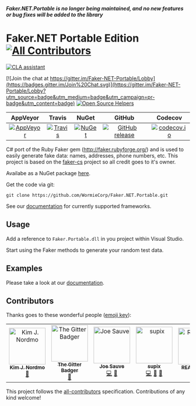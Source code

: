 ***Faker.NET.Portable is no longer being maintained, and no new features or bug fixes will be added to the library***

Faker.NET Portable Edition
[![All Contributors](https://img.shields.io/badge/all_contributors-6-orange.svg?style=flat-square)](#contributors)
=====

[![CLA assistant](https://cla-assistant.io/readme/badge/WormieCorp/Faker.NET.Portable)](https://cla-assistant.io/WormieCorp/Faker.NET.Portable)

[![Join the chat at https://gitter.im/Faker-NET-Portable/Lobby](https://badges.gitter.im/Join%20Chat.svg)](https://gitter.im/Faker-NET-Portable/Lobby?utm_source=badge&utm_medium=badge&utm_campaign=pr-badge&utm_content=badge)
[![Open Source Helpers](https://www.codetriage.com/admiringworm/faker.net.portable/badges/users.svg)](https://www.codetriage.com/admiringworm/faker.net.portable)

| AppVeyor | Travis | NuGet | GitHub | Codecov |
| :------: | :----: | :---: | :----: | :-----: |
| <a href="https://ci.appveyor.com/project/AdmiringWorm/faker-cs" target="_blank">![AppVeyor](https://img.shields.io/appveyor/ci/AdmiringWorm/faker-cs.svg)</a> | <a href="https://travis-ci.org/WormieCorp/Faker.NET.Portable" target="_blank"> ![Travis](https://img.shields.io/travis/WormieCorp/Faker.NET.Portable.svg)</a> | <a href="https://www.nuget.org/packages/Faker.Net.Portable" target="_blank">![NuGet](https://img.shields.io/nuget/v/Faker.Net.Portable.svg)</a> | [![GitHub release](https://img.shields.io/github/release/WormieCorp/Faker.NET.Portable.svg)](https://github.com/WormieCorp/Faker.NET.Portable/releases) | <a href="https://codecov.io/github/WormieCorp/Faker.NET.Portable">![codecov.io](https://codecov.io/github/WormieCorp/Faker.NET.Portable/coverage.svg)</a>


C# port of the Ruby Faker gem (http://faker.rubyforge.org/) and is used to easily generate fake data:
names, addresses, phone numbers, etc.
This project is based on the [faker-cs](https://github.com/slashdotdash/faker-cs) project so all credit goes to it's owner.

Availabe as a NuGet package <a href="https://nuget.org/packages/Faker.Net.Portable" target="_blank">here</a>.

Get the code via git:

    git clone https://github.com/WormieCorp/Faker.NET.Portable.git

See our [documentation](https://wormiecorp.github.io/Faker.NET.Portable/#framework-support) for currently supported frameworks.

## Usage

Add a reference to `Faker.Portable.dll` in you project within Visual Studio.

Start using the Faker methods to generate your random test data.

## Examples
Please take a look at our [documentation](https://wormiecorp.github.io/Faker.NET.Portable/docs/examples/).

## Contributors

Thanks goes to these wonderful people ([emoji key](https://allcontributors.org/docs/en/emoji-key)):

<!-- ALL-CONTRIBUTORS-LIST:START - Do not remove or modify this section -->
<!-- prettier-ignore -->
<table><tr><td align="center"><a href="https://github.com/AdmiringWorm"><img src="https://avatars3.githubusercontent.com/u/1474648?v=4" width="100px;" alt="Kim J. Nordmo"/><br /><sub><b>Kim J. Nordmo</b></sub></a><br /><a href="#maintenance-AdmiringWorm" title="Maintenance">🚧</a></td><td align="center"><a href="https://gitter.im"><img src="https://avatars2.githubusercontent.com/u/8518239?v=4" width="100px;" alt="The Gitter Badger"/><br /><sub><b>The Gitter Badger</b></sub></a><br /><a href="https://github.com/WormieCorp/Faker.NET.Portable/commits?author=gitter-badger" title="Documentation">📖</a></td><td align="center"><a href="https://github.com/jsauvexamarin"><img src="https://avatars0.githubusercontent.com/u/12718942?v=4" width="100px;" alt="Joe Sauve"/><br /><sub><b>Joe Sauve</b></sub></a><br /><a href="https://github.com/WormieCorp/Faker.NET.Portable/commits?author=jsauvexamarin" title="Code">💻</a> <a href="https://github.com/WormieCorp/Faker.NET.Portable/issues?q=author%3Ajsauvexamarin" title="Ideas, Planning, & Feedback">🤔</a></td><td align="center"><a href="http://esercizicpp.sourceforge.net"><img src="https://avatars2.githubusercontent.com/u/1502191?v=4" width="100px;" alt="supix"/><br /><sub><b>supix</b></sub></a><br /><a href="https://github.com/WormieCorp/Faker.NET.Portable/commits?author=supix" title="Code">💻</a> <a href="https://github.com/WormieCorp/Faker.NET.Portable/issues?q=author%3Asupix" title="Ideas, Planning, & Feedback">🤔</a> <a href="https://github.com/WormieCorp/Faker.NET.Portable/commits?author=supix" title="Documentation">📖</a></td><td align="center"><a href="https://www.codetriage.com"><img src="https://avatars0.githubusercontent.com/u/35302948?v=4" width="100px;" alt="README Bot"/><br /><sub><b>README Bot</b></sub></a><br /><a href="https://github.com/WormieCorp/Faker.NET.Portable/commits?author=codetriage-readme-bot" title="Documentation">📖</a></td><td align="center"><a href="https://github.com/apps/dependabot"><img src="https://avatars3.githubusercontent.com/in/2141?v=4" width="100px;" alt="dependabot[bot]"/><br /><sub><b>dependabot[bot]</b></sub></a><br /><a href="https://github.com/WormieCorp/Faker.NET.Portable/commits?author=dependabot[bot]" title="Code">💻</a></td></tr></table>
<!-- ALL-CONTRIBUTORS-LIST:END -->

This project follows the [all-contributors](https://github.com/all-contributors/all-contributors) specification. Contributions of any kind welcome!
